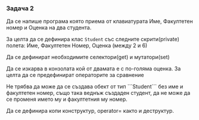 ### Задача 2 ###
<p>Да се напише програма която приема от клавиатурата Име, Факултетен номер и Оценка на два студента.</p>

За целта да се дефинира клас ```Student``` със следните скрити(private) полета:
Име,
Факултетен Номер, 
Oценка (между 2 и 6)
<p> Да се дефинират необходимите селектори(get) и мутатори(set) </p>

<p>Да се изкарва в конзолата кой от двамата е с по-голяма оценка. За целта да се предефинират операторите за сравнение</p>
<p\>
Не трябва да може да се създава обект от тип ```Student``` без име и факултетен номер,
също така веднъж създаден студент, да не може да се променя името му и факултетния му номер.
<p> Да се дефинира копи конструктур, operator= както и деструктур.</p>

